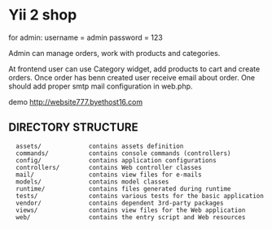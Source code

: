 Yii 2 shop
============================

for admin:
username = admin
password = 123

Admin can manage orders, work with products and categories.

At frontend user can use Category widget, add products to cart and create orders.
Once order has benn created user receive email about order.
One should add proper smtp mail configuration in web.php.

demo
http://website777.byethost16.com



DIRECTORY STRUCTURE
-------------------

      assets/             contains assets definition
      commands/           contains console commands (controllers)
      config/             contains application configurations
      controllers/        contains Web controller classes
      mail/               contains view files for e-mails
      models/             contains model classes
      runtime/            contains files generated during runtime
      tests/              contains various tests for the basic application
      vendor/             contains dependent 3rd-party packages
      views/              contains view files for the Web application
      web/                contains the entry script and Web resources



